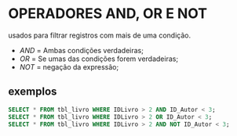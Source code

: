 # OPERADORES AND, OR E NOT

usados para filtrar registros com mais de uma condição. 

* *AND* = Ambas condições verdadeiras; 
* *OR* = Se umas das condições forem verdadeiras; 
* *NOT* = negação da expressão; 

## exemplos

```sql
SELECT * FROM tbl_livro WHERE IDLivro > 2 AND ID_Autor < 3; 
SELECT * FROM tbl_livro WHERE IDLivro > 2 OR ID_Autor < 3; 
SELECT * FROM tbl_livro WHERE IDLivro > 2 AND NOT ID_Autor < 3; 
```

